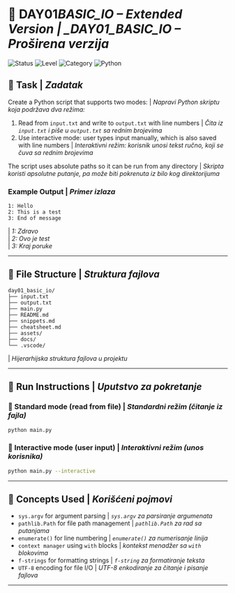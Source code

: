 # 📘 DAY01*BASIC_IO – Extended Version | \_DAY01_BASIC_IO – Proširena verzija*

![Status](https://img.shields.io/badge/status-completed-brightgreen)
![Level](https://img.shields.io/badge/level-beginner-blue)
![Category](https://img.shields.io/badge/topic-basic--io-lightgrey)
![Python](https://img.shields.io/badge/python-3.11+-blueviolet)

## 📝 Task | _Zadatak_

Create a Python script that supports two modes: | _Napravi Python skriptu koja podržava dva režima:_

1. Read from `input.txt` and write to `output.txt` with line numbers | _Čita iz `input.txt` i piše u `output.txt` sa rednim brojevima_
2. Use interactive mode: user types input manually, which is also saved with line numbers | _Interaktivni režim: korisnik unosi tekst ručno, koji se čuva sa rednim brojevima_

The script uses absolute paths so it can be run from any directory | _Skripta koristi apsolutne putanje, pa može biti pokrenuta iz bilo kog direktorijuma_

### Example Output | _Primer izlaza_

```
1: Hello
2: This is a test
3: End of message
```

| _1: Zdravo_  
| _2: Ovo je test_  
| _3: Kraj poruke_

---

## 📂 File Structure | _Struktura fajlova_

```
day01_basic_io/
├── input.txt
├── output.txt
├── main.py
├── README.md
├── snippets.md
├── cheatsheet.md
├── assets/
├── docs/
└── .vscode/
```

| _Hijerarhijska struktura fajlova u projektu_

---

## 🚀 Run Instructions | _Uputstvo za pokretanje_

### 🔹 Standard mode (read from file) | _Standardni režim (čitanje iz fajla)_

```bash
python main.py
```

### 🔸 Interactive mode (user input) | _Interaktivni režim (unos korisnika)_

```bash
python main.py --interactive
```

---

## 🧠 Concepts Used | _Korišćeni pojmovi_

- `sys.argv` for argument parsing | _`sys.argv` za parsiranje argumenata_
- `pathlib.Path` for file path management | _`pathlib.Path` za rad sa putanjama_
- `enumerate()` for line numbering | _`enumerate()` za numerisanje linija_
- `context manager` using `with` blocks | _kontekst menadžer sa `with` blokovima_
- `f-strings` for formatting strings | _`f-string` za formatiranje teksta_
- `UTF-8` encoding for file I/O | _UTF-8 enkodiranje za čitanje i pisanje fajlova_

---

